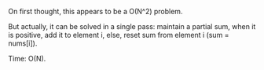 On first thought, this appears to be a O(N^2) problem.

But actually, it can be solved in a single pass: maintain a partial sum, when it is positive, add it to element i, else, reset sum from element i (sum = nums[i]).

Time: O(N).